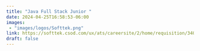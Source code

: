 ```yaml
---
title: "Java Full Stack Junior "
date: 2024-04-25T16:58:53-06:00
images: 
 - "images/logos/Softtek.png"
link: https://softtek.csod.com/ux/ats/careersite/2/home/requisition/3409?c=softtek&lang=en-US&utm_campaign=softtek-website&utm_source=referral&utm_medium=jobsredirect
draft: false
---
```


